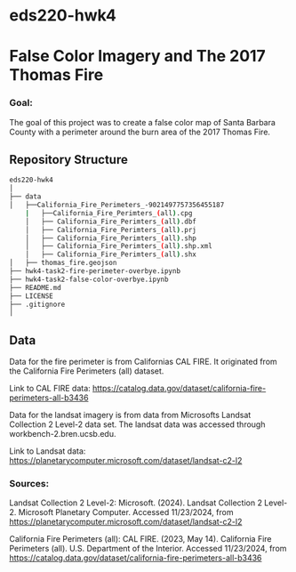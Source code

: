 # eds220-hwk4
# False Color Imagery and The 2017 Thomas Fire
### Goal:
The goal of this project was to create a false color map of Santa Barbara County with a perimeter around the burn area of the 2017 Thomas Fire.


## Repository Structure

```bash
eds220-hwk4
│
├── data                        
│   ├──California_Fire_Perimeters_-9021497757356455187
    |   ├──California_Fire_Perimters_(all).cpg
    │   ├── California_Fire_Perimters_(all).dbf
    │   ├── California_Fire_Perimters_(all).prj 
    │   ├── California_Fire_Perimters_(all).shp 
    │   ├── California_Fire_Perimters_(all).shp.xml
    │   ├── California_Fire_Perimters_(all).shx
│   ├── thomas_fire.geojson    
├── hwk4-task2-fire-perimeter-overbye.ipynb
├── hwk4-task2-false-color-overbye.ipynb        
├── README.md  
├── LICENSE                      
├── .gitignore  
│

```

## Data

Data for the fire perimeter is from Californias CAL FIRE. It originated from the California Fire Perimeters (all) dataset.

Link to CAL FIRE data: https://catalog.data.gov/dataset/california-fire-perimeters-all-b3436

Data for the landsat imagery is from data from Microsofts Landsat Collection 2 Level-2 data set. The landsat data was accessed through workbench-2.bren.ucsb.edu. 

Link to Landsat data:
https://planetarycomputer.microsoft.com/dataset/landsat-c2-l2

### Sources:
Landsat Collection 2 Level-2: Microsoft. (2024). Landsat Collection 2 Level-2. Microsoft Planetary Computer. Accessed 11/23/2024, from https://planetarycomputer.microsoft.com/dataset/landsat-c2-l2

California Fire Perimeters (all): CAL FIRE. (2023, May 14). California Fire Perimeters (all). U.S. Department of the Interior. Accessed 11/23/2024, from https://catalog.data.gov/dataset/california-fire-perimeters-all-b3436
